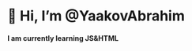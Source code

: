 <h1> 👋 Hi, I’m @YaakovAbrahim</h1>

<h4>  I am currently learning JS&HTML</h4>


<!---
YaakovAbrahim/YaakovAbrahim is a ✨ special ✨ repository because its `README.md` (this file) appears on your GitHub profile.
You can click the Preview link to take a look at your changes.
--->

